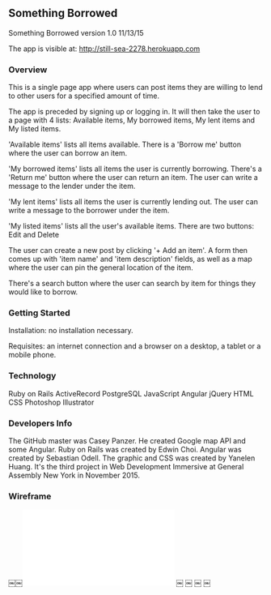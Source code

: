 ## Something Borrowed

Something Borrowed version 1.0 11/13/15

The app is visible at: http://still-sea-2278.herokuapp.com


### Overview

This is a single page app where users can post items they are willing to lend to other users for a specified amount of time.

The app is preceded by signing up or logging in. It will then take the user to a page with 4 lists: Available items, My borrowed items, My lent items and My listed items.

'Available items' lists all items available. There is a 'Borrow me' button where the user can borrow an item.

'My borrowed items' lists all items the user is currently borrowing. There's a 'Return me' button where the user can return an item. The user can write a message to the lender under the item.

'My lent items' lists all items the user is currently lending out. The user can write a message to the borrower under the item.

'My listed items' lists all the user's available items. There are two buttons: Edit and Delete

The user can create a new post by clicking '+ Add an item'. A form then comes up with 'item name' and 'item description' fields, as well as a map where the user can pin the general location of the item.

There's a search button where the user can search by item for things they would like to borrow.


### Getting Started

Installation: no installation necessary.

Requisites: an internet connection and a browser on a desktop, a tablet or a mobile phone.


### Technology

Ruby on Rails
ActiveRecord
PostgreSQL
JavaScript
Angular
jQuery
HTML
CSS
Photoshop
Illustrator


### Developers Info

The GitHub master was Casey Panzer. He created Google map API and some Angular. Ruby on Rails was created by Edwin Choi. Angular was created by Sebastian Odell. The graphic and CSS was created by Yanelen Huang. It's the third project in Web Development Immersive at General Assembly New York in November 2015.


### Wireframe

￼￼![wireframe](project3_wireframe.pdf)
￼
￼
￼
￼
